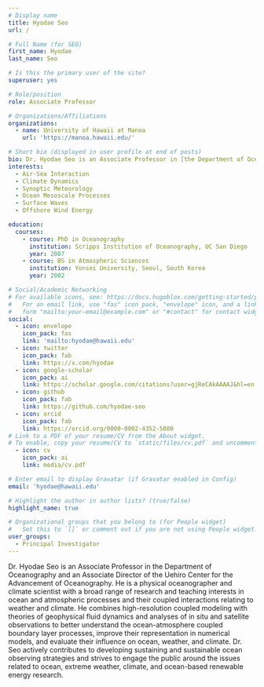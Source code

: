 ```yaml
---
# Display name
title: Hyodae Seo
url: /

# Full Name (for SEO)
first_name: Hyodae
last_name: Seo

# Is this the primary user of the site?
superuser: yes

# Role/position
role: Associate Professor

# Organizations/Affiliations
organizations:
  - name: University of Hawaii at Manoa
    url: 'https://manoa.hawaii.edu/'

# Short bio (displayed in user profile at end of posts)
bio: Dr. Hyodae Seo is an Associate Professor in [the Department of Oceanography](https://www.soest.hawaii.edu/oceanography) and an Associate Director of [the Uehiro Center for the Advancement of Oceanography (UC•AO)](http://www.soest.hawaii.edu/oceanography/uc-ao/). He is a physical oceanographer and climate scientist with a broad range of research and teaching interests in ocean and atmospheric processes and their coupled interactions relating to weather and climate. He combines high-resolution coupled modeling with theories of geophysical fluid dynamics and analyses of in situ and satellite observations to better understand the ocean-atmosphere coupled boundary layer processes, improve their representation in numerical models, and evaluate their influence on ocean, weather, and climate. Dr. Seo actively contributes to developing sustaining and sustainable ocean observing strategies and strives to engage the public around the issues related to ocean, extreme weather, climate, and ocean-based renewable energy research. 
interests:
  - Air-Sea Interaction
  - Climate Dynamics
  - Synoptic Meteorology
  - Ocean Mesoscale Processes
  - Surface Waves
  - Offshore Wind Energy

education:
  courses:
    - course: PhD in Oceanography
      institution: Scripps Institution of Oceanography, UC San Diego
      year: 2007
    - course: BS in Atmospheric Sciences
      institution: Yonsei University, Seoul, South Korea
      year: 2002

# Social/Academic Networking
# For available icons, see: https://docs.hugoblox.com/getting-started/page-builder/#icons
#   For an email link, use "fas" icon pack, "envelope" icon, and a link in the
#   form "mailto:your-email@example.com" or "#contact" for contact widget.
social:
  - icon: envelope
    icon_pack: fas
    link: 'mailto:hyodae@hawaii.edu'
  - icon: twitter
    icon_pack: fab
    link: https://x.com/hyodae
  - icon: google-scholar
    icon_pack: ai
    link: https://scholar.google.com/citations?user=gjReCAkAAAAJ&hl=en
  - icon: github
    icon_pack: fab
    link: https://github.com/hyodae-seo
  - icon: orcid
    icon_pack: fab
    link: https://orcid.org/0000-0002-4352-5080
# Link to a PDF of your resume/CV from the About widget.
# To enable, copy your resume/CV to `static/files/cv.pdf` and uncomment the lines below.
  - icon: cv
    icon_pack: ai
    link: media/cv.pdf

# Enter email to display Gravatar (if Gravatar enabled in Config)
email: 'hyodae@hawaii.edu'

# Highlight the author in author lists? (true/false)
highlight_name: true

# Organizational groups that you belong to (for People widget)
#   Set this to `[]` or comment out if you are not using People widget.
user_groups:
  - Principal Investigator
---
```


Dr. Hyodae Seo is an Associate Professor in the Department of Oceanography and an Associate Director of the Uehiro Center for the Advancement of Oceanography. He is a physical oceanographer and climate scientist with a broad range of research and teaching interests in ocean and atmospheric processes and their coupled interactions relating to weather and climate. He combines high-resolution coupled modeling with theories of geophysical fluid dynamics and analyses of in situ and satellite observations to better understand the ocean-atmosphere coupled boundary layer processes, improve their representation in numerical models, and evaluate their influence on ocean, weather, and climate. Dr. Seo actively contributes to developing sustaining and sustainable ocean observing strategies and strives to engage the public around the issues related to ocean, extreme weather, climate, and ocean-based renewable energy research.
